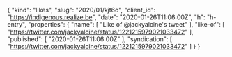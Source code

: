 {
  "kind": "likes",
  "slug": "2020/01/kjt6o",
  "client_id": "https://indigenous.realize.be",
  "date": "2020-01-26T11:06:00Z",
  "h": "h-entry",
  "properties": {
    "name": [
      "Like of @jackyalcine's tweet"
    ],
    "like-of": [
      "https://twitter.com/jackyalcine/status/1221215979021033472"
    ],
    "published": [
      "2020-01-26T11:06:00Z"
    ],
    "syndication": [
      "https://twitter.com/jackyalcine/status/1221215979021033472"
    ]
  }
}
